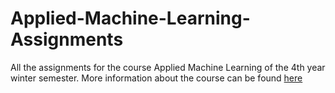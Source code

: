 # Applied-Machine-Learning-Assignments
All the assignments for the course Applied Machine Learning of the 4th year winter semester. More information about the course can be found [here](https://www.dept.aueb.gr/en/dmst/content/applied-machine-learning)
